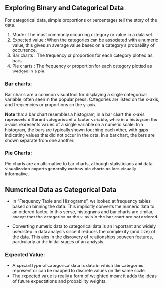 ## Exploring Binary and Categorical Data

For categorical data, simple proportions or percentages tell the story of the data.

1. Mode : The most commonly occurring category or value in a data set.
2. Expected value : When the categories can be associated with a numeric value, this gives an average value based on a category’s probability of occurrence.
3. Bar charts : The frequency or proportion for each category plotted as bars.
4. Pie charts : The frequency or proportion for each category plotted as wedges in a pie.

### Bar charts:
Bar charts are a common visual tool for displaying a single categorical variable, often seen in the popular press. Categories 
are listed on the x-axis, and frequencies or proportions on the y-axis.

**Note** that a bar chart resembles a histogram; in a bar chart the x-axis represents different categories of a factor 
variable, while in a histogram the x-axis represents values of a single variable on a numeric scale. In a histogram, the 
bars are typically shown touching each other, with gaps indicating values that did not occur in the data. In a bar chart, 
the bars are shown separate from one another.

### Pie Charts:
Pie charts are an alternative to bar charts, although statisticians and data visualization experts generally eschew pie 
charts as less visually informative.

## Numerical Data as Categorical Data
- In “Frequency Table and Histograms”, we looked at frequency tables based on binning the data. This implicitly converts the numeric data to an ordered factor. In this sense, histograms and bar charts are similar, except that the categories on the x-axis in the bar chart are not ordered. 

- Converting numeric data to categorical data is an important and widely used step in data analysis since it reduces the complexity (and size) of the data. This aids in the discovery of relationships between features, particularly at the initial stages of an analysis.

### Expected Value:

- A special type of categorical data is data in which the categories represent or can be mapped to discrete values on the same scale.
- The expected value is really a form of weighted mean: it adds the ideas of future expectations and probability weights.
